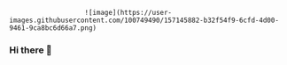
                       ![image](https://user-images.githubusercontent.com/100749490/157145882-b32f54f9-6cfd-4d00-9461-9ca8bc6d66a7.png)


### Hi there 👋

<!--
**ts-inicis/ts-inicis** is a ✨ _special_ ✨ repository because its `README.md` (this file) appears on your GitHub profile.

Here are some ideas to get you started:

- 🔭 I’m currently working on ...
- 🌱 I’m currently learning ...
- 👯 I’m looking to collaborate on ...
- 🤔 I’m looking for help with ...
- 💬 Ask me about ...
- 📫 How to reach me: ...
- 😄 Pronouns: ...
- ⚡ Fun fact: ...
-->
